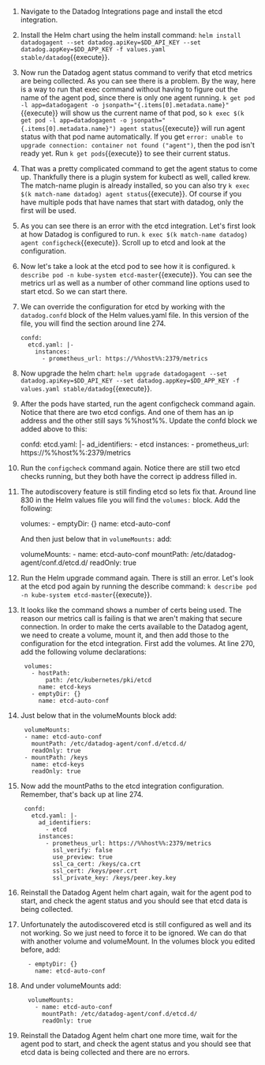 1. Navigate to the Datadog Integrations page and install the etcd integration.
1. Install the Helm chart using the helm install command: `helm install datadogagent --set datadog.apiKey=$DD_API_KEY --set datadog.appKey=$DD_APP_KEY -f values.yaml stable/datadog`{{execute}}.
1. Now run the Datadog agent status command to verify that etcd metrics are being collected. As you can see there is a problem. By the way, here is a way to run that exec command without having to figure out the name of the agent pod, since there is only one agent running. `k get pod -l app=datadogagent -o jsonpath="{.items[0].metadata.name}"`{{execute}} will show us the current name of that pod, so `k exec $(k get pod -l app=datadogagent -o jsonpath="{.items[0].metadata.name}") agent status`{{execute}} will run agent status with that pod name automatically.  If you get `error: unable to upgrade connection: container not found ("agent")`, then the pod isn't ready yet. Run `k get pods`{{execute}} to see their current status.
1. That was a pretty complicated command to get the agent status to come up. Thankfully there is a plugin system for kubectl as well, called krew. The match-name plugin is already installed, so you can also try `k exec $(k match-name datadog) agent status`{{execute}}. Of course if you have multiple pods that have names that start with datadog, only the first will be used.  
1. As you can see there is an error with the etcd integration. Let's first look at how Datadog is configured to run. `k exec $(k match-name datadog) agent configcheck`{{execute}}. Scroll up to etcd and look at the configuration.
1. Now let's take a look at the etcd pod to see how it is configured. `k describe pod -n kube-system etcd-master`{{execute}}. You can see the metrics url as well as a number of other command line options used to start etcd. So we can start there. 
1. We can override the configuration for etcd by working with the `datadog.confd` block of the Helm values.yaml file. In this version of the file, you will find the section around line 274. 

       confd:
         etcd.yaml: |-
           instances:
             - prometheus_url: https://%%host%%:2379/metrics

1. Now upgrade the helm chart: `helm upgrade datadogagent --set datadog.apiKey=$DD_API_KEY --set datadog.appKey=$DD_APP_KEY -f values.yaml stable/datadog`{{execute}}.
1. After the pods have started, run the agent configcheck command again. Notice that there are two etcd configs. And one of them has an ip address and the other still says %%host%%. Update the confd block we added above to this:

      confd:
        etcd.yaml: |-
          ad_identifiers:
            - etcd
          instances:
            - prometheus_url: https://%%host%%:2379/metrics

1. Run the `configcheck` command again. Notice there are still two etcd checks running, but they both have the correct ip address filled in. 
1. The autodiscovery feature is still finding etcd so lets fix that. Around line 830 in the Helm values file you will find the `volumes:` block. Add the following:

      volumes:
        - emptyDir: {}
          name: etcd-auto-conf
   
   And then just below that in `volumeMounts:` add:

      volumeMounts:
        - name: etcd-auto-conf
          mountPath: /etc/datadog-agent/conf.d/etcd.d/
          readOnly: true

1. Run the Helm upgrade command again. 
There is still an error. Let's look at the etcd pod again by running the describe command: `k describe pod -n kube-system etcd-master`{{execute}}. 
1. It looks like the command shows a number of certs being used. The reason our metrics call is failing is that we aren't making that secure connection. In order to make the certs available to the Datadog agent, we need to create a volume, mount it, and then add those to the configuration for the etcd integration. First add the volumes. At line 270, add the following volume declarations:

        volumes:
          - hostPath:
              path: /etc/kubernetes/pki/etcd
            name: etcd-keys
          - emptyDir: {}
            name: etcd-auto-conf

1. Just below that in the volumeMounts block add: 

        volumeMounts:
        - name: etcd-auto-conf
          mountPath: /etc/datadog-agent/conf.d/etcd.d/
          readOnly: true
        - mountPath: /keys
          name: etcd-keys
          readOnly: true


1. Now add the mountPaths to the etcd integration configuration. Remember, that's back up at line 274.

        confd:
          etcd.yaml: |-
            ad_identifiers:
              - etcd
            instances:
              - prometheus_url: https://%%host%%:2379/metrics
                ssl_verify: false
                use_preview: true
                ssl_ca_cert: /keys/ca.crt
                ssl_cert: /keys/peer.crt
                ssl_private_key: /keys/peer.key.key

1. Reinstall the Datadog Agent helm chart again, wait for the agent pod to start, and check the agent status and you should see that etcd data is being collected. 
1. Unfortunately the autodiscovered etcd is still configured as well and its not working. So we just need to force it to be ignored. We can do that with another volume and volumeMount. In the volumes block you edited before, add:

         - emptyDir: {}
           name: etcd-auto-conf

1. And under volumeMounts add:

         volumeMounts:
           - name: etcd-auto-conf
             mountPath: /etc/datadog-agent/conf.d/etcd.d/
             readOnly: true

1. Reinstall the Datadog Agent helm chart one more time, wait for the agent pod to start, and check the agent status and you should see that etcd data is being collected and there are no errors.